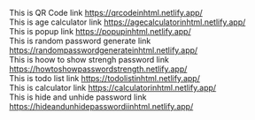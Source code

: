 This is QR Code link https://qrcodeinhtml.netlify.app/                                                                  
This is age calculator link https://agecalculatorinhtml.netlify.app/                                     
This is popup link https://popupinhtml.netlify.app/                                              
This is random password generate link https://randompasswordgenerateinhtml.netlify.app/                        
This is hoow to show strengh password link https://howtoshowpasswordstrength.netlify.app/                                                     
This is todo list link https://todolistinhtml.netlify.app/                                                                                
This is calculator link https://calculatorinhtml.netlify.app/                                                                
This is hide and unhide password link https://hideandunhidepasswordiinhtml.netlify.app/
